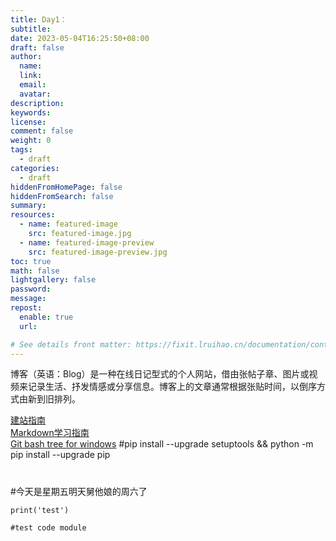 ```yaml
---
title: Day1：
subtitle:
date: 2023-05-04T16:25:50+08:00
draft: false
author:
  name:
  link:
  email:
  avatar:
description:
keywords:
license:
comment: false
weight: 0
tags:
  - draft
categories:
  - draft
hiddenFromHomePage: false
hiddenFromSearch: false
summary:
resources:
  - name: featured-image
    src: featured-image.jpg
  - name: featured-image-preview
    src: featured-image-preview.jpg
toc: true
math: false
lightgallery: false
password:
message:
repost:
  enable: true
  url:

# See details front matter: https://fixit.lruihao.cn/documentation/content-management/introduction/#front-matter
---
```


博客（英语：Blog）是一种在线日记型式的个人网站，借由张帖子章、图片或视频来记录生活、抒发情感或分享信息。博客上的文章通常根据张贴时间，以倒序方式由新到旧排列。 

[建站指南](https://fixit.lruihao.cn/zh-cn/documentation/getting-started/)  
[Markdown学习指南](https://mp.weixin.qq.com/s/qIptV_MEGjsUjw_zqvGn_A)  
[Git bash tree for windows](https://gnuwin32.sourceforge.net/packages/tree.htm) 
#pip install --upgrade setuptools && python -m pip install --upgrade pip
#
#今天是星期五明天舅他娘的周六了

`print('test')`
```
#test code module
```
